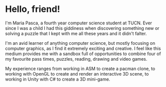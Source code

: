 # Hello, friend!

I'm Maria Pasca, a fourth year computer science student at TUCN. Ever since I was a child I had this giddiness when discovering something new or solving a puzzle that I kept with me all these years and it didn't falter.

I'm an avid learner of anything computer science, but mostly focusing on computer graphics, as I find it extremely exciting and creative. I feel like this medium provides me with a sandbox full of opportunities to combine four of my favourite pass times, puzzles, reading, drawing and video games.

My experience ranges from working in ASM to create a pacman clone, to working with OpenGL to create and render an interactive 3D scene, to working in Unity with C# to create a 3D mini-game.
